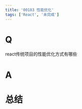 ```yaml
---
title: '00183 性能优化'
tags: ['React', '未完成']
---
```


# Q

react传统项目的性能优化方式有哪些

# A



# 总结



<script>
  function func() {

  }
  
</script>